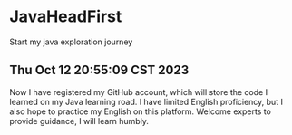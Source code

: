# JavaHeadFirst
Start my java exploration journey
## Thu Oct 12 20:55:09 CST 2023
Now I have registered my GitHub account, which will store the code I learned on my Java learning road. I have limited English proficiency, but I also hope to practice my English on this platform. Welcome experts to provide guidance, I will learn humbly.
